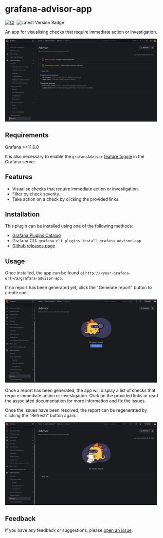 # grafana-advisor-app

[![CI](https://github.com/grafana/grafana-advisor-app/actions/workflows/push.yaml/badge.svg)](https://github.com/grafana/grafana-advisor-app/actions/workflows/push.yaml)&nbsp;&nbsp;![Latest Version Badge](https://img.shields.io/badge/dynamic/json?logo=grafana&query=$.version&url=https://grafana.com/api/plugins/grafana-advisor-app&label=Version&prefix=v&color=F47A20)

An app for visualising checks that require immediate action or investigation.

<img width="500px" src="https://raw.githubusercontent.com/grafana/grafana-advisor-app/main/docs/screenshot.png" />

## Requirements

Grafana >=11.6.0

It is also necessary to enable the `grafanaAdvisor` [feature toggle](https://grafana.com/docs/grafana/latest/setup-grafana/configure-grafana/feature-toggles/) in the Grafana server.

## Features

- Visualise checks that require immediate action or investigation.
- Filter by check severity.
- Take action on a check by clicking the provided links.

## Installation

This plugin can be installed using one of the following methods:

- [Grafana Plugins Catalog](https://grafana.com/docs/grafana/latest/administration/plugin-management/#install-a-plugin)
- Grafana CLI: `grafana-cli plugins install grafana-advisor-app`
- [Github releases page](https://github.com/grafana/grafana-advisor-app/releases)

## Usage

Once installed, the app can be found at `http://<your-grafana-url>/a/grafana-advisor-app`.

If no report has been generated yet, click the "Generate report" button to create one.

<img width="500px" src="https://raw.githubusercontent.com/grafana/grafana-advisor-app/main/docs/screenshot-empty.png" />

Once a report has been generated, the app will display a list of checks that require immediate action or investigation. Click on the provided links or read the associated documentation for more information and fix the issues.

Once the issues have been resolved, the report can be regenerated by clicking the "Refresh" button again.

<img width="500px" src="https://raw.githubusercontent.com/grafana/grafana-advisor-app/main/docs/screenshot-success.png" />

## Feedback

If you have any feedback or suggestions, please [open an issue](https://github.com/grafana/grafana-advisor-app/issues).
